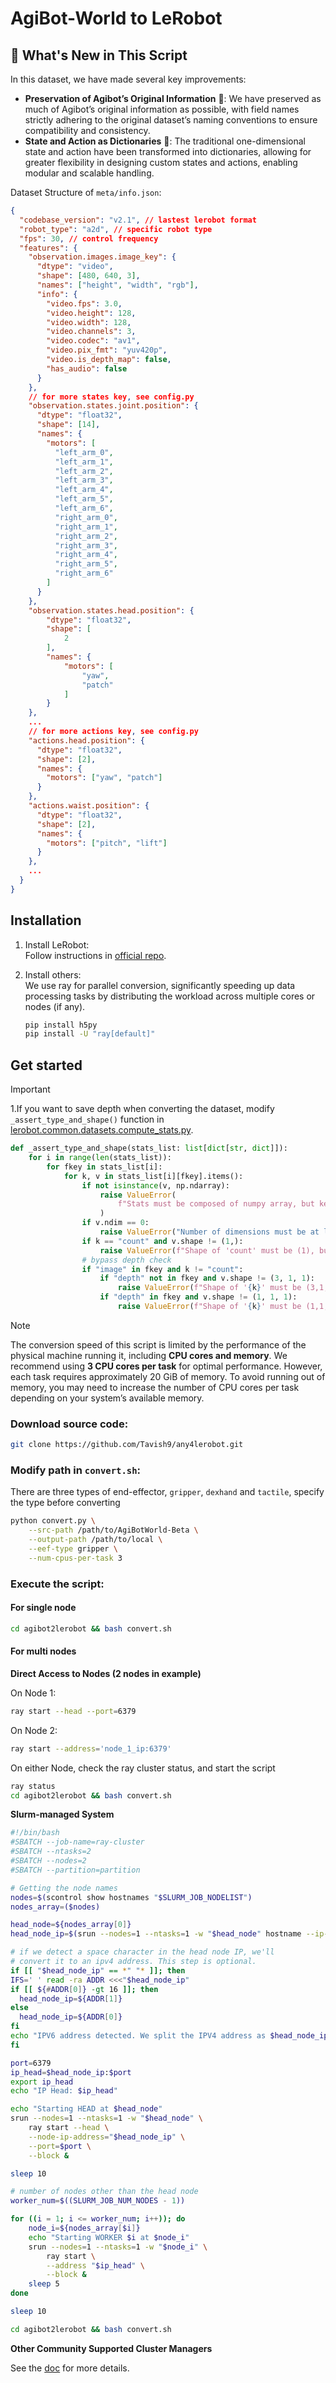 # AgiBot-World to LeRobot

## 🚀 What's New in This Script

In this dataset, we have made several key improvements:

- **Preservation of Agibot’s Original Information** 🧠: We have preserved as much of Agibot’s original information as possible, with field names strictly adhering to the original dataset’s naming conventions to ensure compatibility and consistency.
- **State and Action as Dictionaries** 🧾: The traditional one-dimensional state and action have been transformed into dictionaries, allowing for greater flexibility in designing custom states and actions, enabling modular and scalable handling.

Dataset Structure of `meta/info.json`:

```json
{
  "codebase_version": "v2.1", // lastest lerobot format
  "robot_type": "a2d", // specific robot type
  "fps": 30, // control frequency
  "features": {
    "observation.images.image_key": {
      "dtype": "video",
      "shape": [480, 640, 3],
      "names": ["height", "width", "rgb"],
      "info": {
        "video.fps": 3.0,
        "video.height": 128,
        "video.width": 128,
        "video.channels": 3,
        "video.codec": "av1",
        "video.pix_fmt": "yuv420p",
        "video.is_depth_map": false,
        "has_audio": false
      }
    },
    // for more states key, see config.py
    "observation.states.joint.position": {
      "dtype": "float32",
      "shape": [14],
      "names": {
        "motors": [
          "left_arm_0",
          "left_arm_1",
          "left_arm_2",
          "left_arm_3",
          "left_arm_4",
          "left_arm_5",
          "left_arm_6",
          "right_arm_0",
          "right_arm_1",
          "right_arm_2",
          "right_arm_3",
          "right_arm_4",
          "right_arm_5",
          "right_arm_6"
        ]
      }
    },
    "observation.states.head.position": {
        "dtype": "float32",
        "shape": [
            2
        ],
        "names": {
            "motors": [
                "yaw",
                "patch"
            ]
        }
    },
    ...
    // for more actions key, see config.py
    "actions.head.position": {
      "dtype": "float32",
      "shape": [2],
      "names": {
        "motors": ["yaw", "patch"]
      }
    },
    "actions.waist.position": {
      "dtype": "float32",
      "shape": [2],
      "names": {
        "motors": ["pitch", "lift"]
      }
    },
    ...
  }
}
```

## Installation

1. Install LeRobot:  
   Follow instructions in [official repo](https://github.com/huggingface/lerobot?tab=readme-ov-file#installation).

2. Install others:  
   We use ray for parallel conversion, significantly speeding up data processing tasks by distributing the workload across multiple cores or nodes (if any).
   ```bash
   pip install h5py
   pip install -U "ray[default]"
   ```

## Get started

> [!IMPORTANT]  
> 1.If you want to save depth when converting the dataset, modify `_assert_type_and_shape()` function in [lerobot.common.datasets.compute_stats.py](https://github.com/huggingface/lerobot/blob/main/lerobot/common/datasets/compute_stats.py).
>
> ```python
> def _assert_type_and_shape(stats_list: list[dict[str, dict]]):
>     for i in range(len(stats_list)):
>         for fkey in stats_list[i]:
>             for k, v in stats_list[i][fkey].items():
>                 if not isinstance(v, np.ndarray):
>                     raise ValueError(
>                         f"Stats must be composed of numpy array, but key '{k}' of feature '{fkey}' is of type '{type(v)}' instead."
>                     )
>                 if v.ndim == 0:
>                     raise ValueError("Number of dimensions must be at least 1, and is 0 instead.")
>                 if k == "count" and v.shape != (1,):
>                     raise ValueError(f"Shape of 'count' must be (1), but is {v.shape} instead.")
>                 # bypass depth check
>                 if "image" in fkey and k != "count":
>                     if "depth" not in fkey and v.shape != (3, 1, 1):
>                         raise ValueError(f"Shape of '{k}' must be (3,1,1), but is {v.shape} instead.")
>                     if "depth" in fkey and v.shape != (1, 1, 1):
>                         raise ValueError(f"Shape of '{k}' must be (1,1,1), but is {v.shape} instead.")
> ```

> [!NOTE]
> The conversion speed of this script is limited by the performance of the physical machine running it, including **CPU cores and memory**. We recommend using **3 CPU cores per task** for optimal performance. However, each task requires approximately 20 GiB of memory. To avoid running out of memory, you may need to increase the number of CPU cores per task depending on your system’s available memory.

### Download source code:


```bash
git clone https://github.com/Tavish9/any4lerobot.git
```

### Modify path in `convert.sh`:

There are three types of end-effector, `gripper`, `dexhand` and `tactile`, specify the type before converting

```bash
python convert.py \
    --src-path /path/to/AgiBotWorld-Beta \
    --output-path /path/to/local \
    --eef-type gripper \
    --num-cpus-per-task 3
```

### Execute the script:

#### For single node

```bash
cd agibot2lerobot && bash convert.sh
```

#### For multi nodes

**Direct Access to Nodes (2 nodes in example)**

On Node 1:

```bash
ray start --head --port=6379
```

On Node 2:

```bash
ray start --address='node_1_ip:6379'
```

On either Node, check the ray cluster status, and start the script

```bash
ray status
cd agibot2lerobot && bash convert.sh
```

**Slurm-managed System**

```bash
#!/bin/bash
#SBATCH --job-name=ray-cluster
#SBATCH --ntasks=2
#SBATCH --nodes=2
#SBATCH --partition=partition

# Getting the node names
nodes=$(scontrol show hostnames "$SLURM_JOB_NODELIST")
nodes_array=($nodes)

head_node=${nodes_array[0]}
head_node_ip=$(srun --nodes=1 --ntasks=1 -w "$head_node" hostname --ip-address)

# if we detect a space character in the head node IP, we'll
# convert it to an ipv4 address. This step is optional.
if [[ "$head_node_ip" == *" "* ]]; then
IFS=' ' read -ra ADDR <<<"$head_node_ip"
if [[ ${#ADDR[0]} -gt 16 ]]; then
  head_node_ip=${ADDR[1]}
else
  head_node_ip=${ADDR[0]}
fi
echo "IPV6 address detected. We split the IPV4 address as $head_node_ip"
fi

port=6379
ip_head=$head_node_ip:$port
export ip_head
echo "IP Head: $ip_head"

echo "Starting HEAD at $head_node"
srun --nodes=1 --ntasks=1 -w "$head_node" \
    ray start --head \
    --node-ip-address="$head_node_ip" \
    --port=$port \
    --block &

sleep 10

# number of nodes other than the head node
worker_num=$((SLURM_JOB_NUM_NODES - 1))

for ((i = 1; i <= worker_num; i++)); do
    node_i=${nodes_array[$i]}
    echo "Starting WORKER $i at $node_i"
    srun --nodes=1 --ntasks=1 -w "$node_i" \
        ray start \
        --address "$ip_head" \
        --block &
    sleep 5
done

sleep 10

cd agibot2lerobot && bash convert.sh
```

**Other Community Supported Cluster Managers**

See the [doc](https://docs.ray.io/en/latest/cluster/vms/user-guides/community/index.html) for more details.
